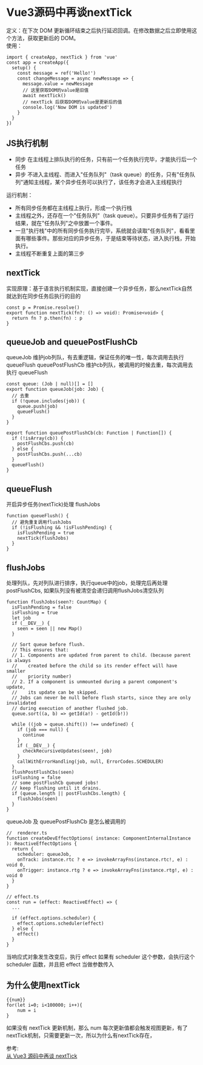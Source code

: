 # Vue3源码中再谈nextTick
定义：在下次 DOM 更新循环结束之后执行延迟回调。在修改数据之后立即使用这个方法，获取更新后的 DOM。  
使用：
``` 
import { createApp, nextTick } from 'vue'
const app = createApp({
  setup() {
    const message = ref('Hello!')
    const changeMessage = async newMessage => {
      message.value = newMessage
      // 这里获取DOM的value是旧值
      await nextTick()
      // nextTick 后获取DOM的value是更新后的值
      console.log('Now DOM is updated')
    }
  }
}) 
```
## JS执行机制
- 同步 在主线程上排队执行的任务，只有前一个任务执行完毕，才能执行后一个任务
- 异步 不进入主线程、而进入"任务队列"（task queue）的任务，只有"任务队列"通知主线程，某个异步任务可以执行了，该任务才会进入主线程执行

运行机制：
- 所有同步任务都在主线程上执行，形成一个执行栈
- 主线程之外，还存在一个"任务队列"（task queue）。只要异步任务有了运行结果，就在"任务队列"之中放置一个事件。
- 一旦"执行栈"中的所有同步任务执行完毕，系统就会读取"任务队列"，看看里面有哪些事件。那些对应的异步任务，于是结束等待状态，进入执行栈，开始执行。
- 主线程不断重复上面的第三步

## nextTick
实现原理：基于语言执行机制实现，直接创建一个异步任务，那么nextTick自然就达到在同步任务后执行的目的
``` 
const p = Promise.resolve()
export function nextTick(fn?: () => void): Promise<void> {
  return fn ? p.then(fn) : p
} 
```
## queueJob and queuePostFlushCb
queueJob 维护job列队，有去重逻辑，保证任务的唯一性，每次调用去执行 queueFlush queuePostFlushCb 维护cb列队，被调用的时候去重，每次调用去执行 queueFlush
``` 
const queue: (Job | null)[] = []
export function queueJob(job: Job) {
  // 去重 
  if (!queue.includes(job)) {
    queue.push(job)
    queueFlush()
  }
}

export function queuePostFlushCb(cb: Function | Function[]) {
  if (!isArray(cb)) {
    postFlushCbs.push(cb)
  } else {
    postFlushCbs.push(...cb)
  }
  queueFlush()
} 
```
## queueFlush
开启异步任务(nextTick)处理 flushJobs
``` 
function queueFlush() {
  // 避免重复调用flushJobs
  if (!isFlushing && !isFlushPending) {
    isFlushPending = true
    nextTick(flushJobs)
  }
} 
```
## flushJobs
处理列队，先对列队进行排序，执行queue中的job，处理完后再处理postFlushCbs, 如果队列没有被清空会递归调用flushJobs清空队列
``` 
function flushJobs(seen?: CountMap) {
  isFlushPending = false
  isFlushing = true
  let job
  if (__DEV__) {
    seen = seen || new Map()
  }

  // Sort queue before flush.
  // This ensures that:
  // 1. Components are updated from parent to child. (because parent is always
  //    created before the child so its render effect will have smaller
  //    priority number)
  // 2. If a component is unmounted during a parent component's update,
  //    its update can be skipped.
  // Jobs can never be null before flush starts, since they are only invalidated
  // during execution of another flushed job.
  queue.sort((a, b) => getId(a!) - getId(b!))

  while ((job = queue.shift()) !== undefined) {
    if (job === null) {
      continue
    }
    if (__DEV__) {
      checkRecursiveUpdates(seen!, job)
    }
    callWithErrorHandling(job, null, ErrorCodes.SCHEDULER)
  }
  flushPostFlushCbs(seen)
  isFlushing = false
  // some postFlushCb queued jobs!
  // keep flushing until it drains.
  if (queue.length || postFlushCbs.length) {
    flushJobs(seen)
  }
} 
```
 queueJob 及 queuePostFlushCb 是怎么被调用的
``` 
//  renderer.ts
function createDevEffectOptions( instance: ComponentInternalInstance ): ReactiveEffectOptions {
  return {
    scheduler: queueJob,
    onTrack: instance.rtc ? e => invokeArrayFns(instance.rtc!, e) : void 0,
    onTrigger: instance.rtg ? e => invokeArrayFns(instance.rtg!, e) : void 0
  }
}

// effect.ts
const run = (effect: ReactiveEffect) => {
  ...

  if (effect.options.scheduler) {
    effect.options.scheduler(effect)
  } else {
    effect()
  }
} 
```
当响应式对象发生改变后，执行 effect 如果有 scheduler 这个参数，会执行这个 scheduler 函数，并且把 effect 当做参数传入
## 为什么使用nextTick
``` 
{{num}}
for(let i=0; i<100000; i++){
    num = i
} 
```
如果没有 nextTick 更新机制，那么 num 每次更新值都会触发视图更新，有了nextTick机制，只需要更新一次，所以为什么有nextTick存在，


参考:  
[从 Vue3 源码中再谈 nextTick](https://segmentfault.com/a/1190000038921474?content_source_url=https://github.com/vue3/vue3-News)
